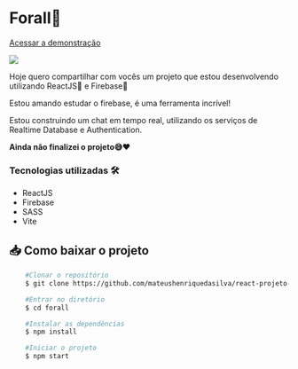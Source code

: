 # Forall💬

<a href="https://forall-one.vercel.app/chat">Acessar a demonstração</a>

<div>
  <img src="./imgs/forall.gif" />
</div>

Hoje quero compartilhar com vocês um projeto que estou desenvolvendo utilizando ReactJS💙 e Firebase💛

Estou amando estudar o firebase, é uma ferramenta incrível!

Estou construindo um chat em tempo real, utilizando os serviços de Realtime Database e Authentication.

**Ainda não finalizei o projeto😅❤️**

### Tecnologias utilizadas 🛠️

- ReactJS
- Firebase
- SASS
- Vite

## 📥 Como baixar o projeto

```bash
    #Clonar o repositório
    $ git clone https://github.com/mateushenriquedasilva/react-projeto-final.git

    #Entrar no diretório
    $ cd forall

    #Instalar as dependências
    $ npm install

    #Iniciar o projeto
    $ npm start
```
